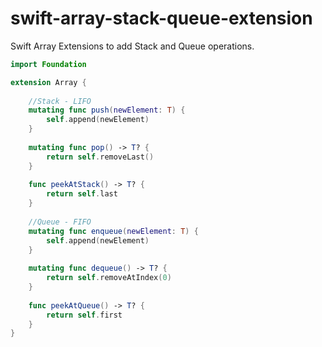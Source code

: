 swift-array-stack-queue-extension
=================================

Swift Array Extensions to add Stack and Queue operations.


```swift
import Foundation

extension Array {
    
    //Stack - LIFO
    mutating func push(newElement: T) {
        self.append(newElement)
    }
    
    mutating func pop() -> T? {
        return self.removeLast()
    }
    
    func peekAtStack() -> T? {
        return self.last
    }
    
    //Queue - FIFO
    mutating func enqueue(newElement: T) {
        self.append(newElement)
    }
    
    mutating func dequeue() -> T? {
        return self.removeAtIndex(0)
    }
    
    func peekAtQueue() -> T? {
        return self.first
    }
}
```
